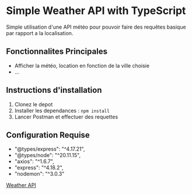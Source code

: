 # Simple Weather API with TypeScript 
Simple utilisation d'une API météo pour pouvoir faire des requêtes basique par rapport a la localisation.

## Fonctionnalites Principales
- Afficher la météo, location en fonction de la ville choisie 
- ...

## Instructions d'installation 
1. Clonez le depot
2. Installer les dependances : `npm install`
3. Lancer Postman et effectuer des requettes

## Configuration Requise 
- "@types/express": "^4.17.21",
- "@types/node": "^20.11.15",
- "axios": "^1.6.7",
- "express": "^4.18.2",
- "nodemon": "^3.0.3"


[Weather API](https://www.weatherapi.com/)
